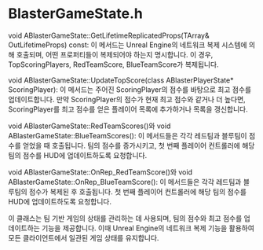 # BlasterGameState.h

void ABlasterGameState::GetLifetimeReplicatedProps(TArray<FLifetimeProperty>& OutLifetimeProps) const: 이 메서드는 Unreal Engine의 네트워크 복제 시스템에 의해 호출되며, 어떤 프로퍼티들이 복제되어야 하는지 명시합니다. 이 경우, TopScoringPlayers, RedTeamScore, BlueTeamScore가 복제됩니다.

void ABlasterGameState::UpdateTopScore(class ABlasterPlayerState* ScoringPlayer): 이 메서드는 주어진 ScoringPlayer의 점수를 바탕으로 최고 점수를 업데이트합니다. 만약 ScoringPlayer의 점수가 현재 최고 점수와 같거나 더 높다면, ScoringPlayer를 최고 점수를 얻은 플레이어 목록에 추가하거나 목록을 갱신합니다.

void ABlasterGameState::RedTeamScores()와 void ABlasterGameState::BlueTeamScores(): 이 메서드들은 각각 레드팀과 블루팀이 점수를 얻었을 때 호출됩니다. 팀의 점수를 증가시키고, 첫 번째 플레이어 컨트롤러에 해당 팀의 점수를 HUD에 업데이트하도록 요청합니다.

void ABlasterGameState::OnRep_RedTeamScore()와 void ABlasterGameState::OnRep_BlueTeamScore(): 이 메서드들은 각각 레드팀과 블루팀의 점수가 복제된 후 호출됩니다. 첫 번째 플레이어 컨트롤러에 해당 팀의 점수를 HUD에 업데이트하도록 요청합니다.

이 클래스는 팀 기반 게임의 상태를 관리하는 데 사용되며, 팀의 점수와 최고 점수를 업데이트하는 기능을 제공합니다. 이때 Unreal Engine의 네트워크 복제 기능을 활용하여 모든 클라이언트에서 일관된 게임 상태를 유지합니다.
